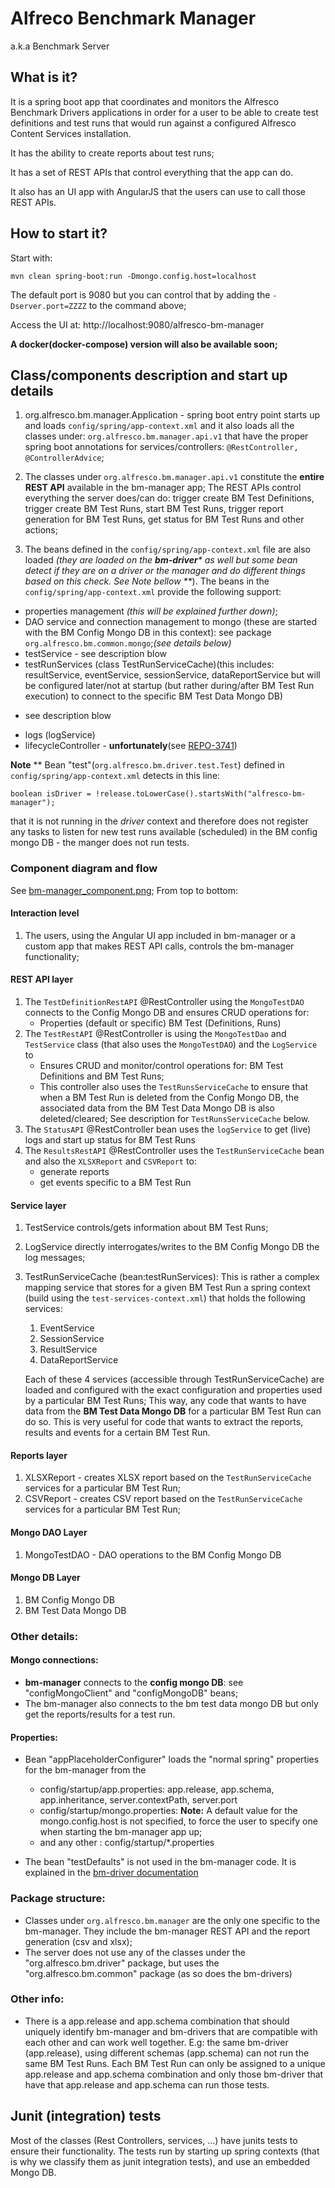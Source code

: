 # Alfreco Benchmark Manager 
a.k.a Benchmark Server 

## What is it?
It is a spring boot app that coordinates and monitors the Alfresco Benchmark Drivers applications 
in order for a user to be able to create test definitions and test runs that would run against 
a configured Alfresco Content Services installation. 

It has the ability to create reports about test runs;

It has a set of REST APIs that control everything that the app can do.

It also has an UI app with AngularJS that the users can use to call those REST APIs. 

## How to start it?

Start with: 
```
mvn clean spring-boot:run -Dmongo.config.host=localhost
```
The default port is 9080 but you can control that by adding the ```-Dserver.port=ZZZZ``` to the command above;

Access the UI at: http://localhost:9080/alfresco-bm-manager

**A docker(docker-compose) version will also be available soon;**

## Class/components description and start up details

1. org.alfresco.bm.manager.Application - spring boot entry point starts up and loads ```config/spring/app-context.xml```
and it also loads all the classes under: ```org.alfresco.bm.manager.api.v1``` that have the 
proper spring boot annotations for services/controllers: ```@RestController, @ControllerAdvice```; 

2. The classes under ```org.alfresco.bm.manager.api.v1``` constitute the **entire REST API** available in the bm-manager app; 
The REST APIs control everything the server does/can do: 
trigger create BM Test Definitions, 
trigger create BM Test Runs, 
start BM Test Runs, 
trigger report generation for BM Test Runs, 
get status for BM Test Runs 
and other actions;

3. The beans defined in the ```config/spring/app-context.xml``` file are also loaded 
_(they are loaded on the **bm-driver*** as well but some bean detect if they are on a driver or the manager and do different 
things based on this check. See Note bellow **_).
The beans in the ```config/spring/app-context.xml``` provide the following support: 
* properties management _(this will be explained further down)_;
* DAO service and connection management to mongo (these are started with the BM Config Mongo DB in this context):
 see package ```org.alfresco.bm.common.mongo```;_(see details below)_
* testService - see description blow
* testRunServices (class TestRunServiceCache)(this includes: resultService, eventService, sessionService, dataReportService but will be configured 
later/not at startup (but rather during/after BM Test Run execution) to connect to the specific BM Test Data Mongo DB) 
- see description blow
* logs (logService)
* lifecycleController - **unfortunately**(see [REPO-3741](https://issues.alfresco.com/jira/browse/REPO-3741))

**Note** ** Bean "test"(```org.alfresco.bm.driver.test.Test```) defined in ```config/spring/app-context.xml``` 
detects in this line:  
```
boolean isDriver = !release.toLowerCase().startsWith("alfresco-bm-manager");
```
that it is not running in the _driver_ context and therefore does not register any tasks to listen for new test runs available 
(scheduled) in the BM config mongo DB - the manger does not run tests.

### Component diagram and flow
See [bm-manager_component.png](bm-manager_component.png);
From top to bottom:

#### Interaction level
1. The users, using the Angular UI app included in bm-manager or a custom app that makes REST API calls, controls the bm-manager 
functionality;

#### REST API layer
1. The ```TestDefinitionRestAPI``` @RestController using the ```MongoTestDAO``` connects to the Config Mongo DB and ensures 
CRUD operations for:
   * Properties (default or specific) BM Test (Definitions, Runs)
2. The ```TestRestAPI``` @RestController is using the ```MongoTestDao``` and ```TestService``` class (that also uses 
the ```MongoTestDAO```) and the ```LogService``` to 
   * Ensures CRUD and monitor/control operations for: BM Test Definitions and BM Test Runs; 
   * This controller also uses the ```TestRunsServiceCache``` to ensure that when a BM Test Run is deleted from the Config Mongo DB, 
   the associated data from the BM Test Data Mongo DB is also deleted/cleared; See description for ```TestRunsServiceCache``` below. 
3. The ```StatusAPI``` @RestController bean uses the ```logService``` to get (live) logs and start up status for BM Test Runs
4. The ```ResultsRestAPI``` @RestController uses  the ```TestRunServiceCache``` bean and also the ```XLSXReport``` and ```CSVReport``` to:
   * generate reports
   * get events specific to a BM Test Run

#### Service layer
1. TestService controls/gets information about BM Test Runs;
2. LogService directly interrogates/writes to the BM Config Mongo DB the log messages; 
3. TestRunServiceCache (bean:testRunServices): This is rather a complex mapping service that stores for a given BM Test Run a spring context 
(build using the ```test-services-context.xml```) that holds the following services:
   1. EventService
   2. SessionService
   3. ResultService
   4. DataReportService

   Each of these 4 services (accessible through TestRunServiceCache) are loaded and configured with the exact configuration and properties used by a particular BM Test Runs; 
   This way, any code that wants to have data from the **BM Test Data Mongo DB** for a particular BM Test Run can do so. 
   This is very useful for code that wants to extract the reports, results and events for a certain BM Test Run.  
   
#### Reports layer
1. XLSXReport - creates XLSX report based on the ```TestRunServiceCache``` services for a particular BM Test Run;
2. CSVReport - creates CSV report based on the ```TestRunServiceCache``` services for a particular BM Test Run;

#### Mongo DAO Layer
1. MongoTestDAO - DAO operations to the BM Config Mongo DB

#### Mongo DB Layer
1. BM Config Mongo DB
2. BM Test Data Mongo DB


### Other details:
#### Mongo connections:
* **bm-manager** connects to the **config mongo DB**: see "configMongoClient" and "configMongoDB" beans;
* The bm-manager also connects to the bm test data mongo DB but only get the reports/results for a test run. 

#### Properties:
* Bean "appPlaceholderConfigurer" loads the "normal spring" properties for the bm-manager from the 
  * config/startup/app.properties: app.release, app.schema, app.inheritance, server.contextPath, server.port
  * config/startup/mongo.properties: **Note:** A default value for the mongo.config.host is not specified, 
to force the user to specify one when starting the bm-manager app up;
  * and any other : config/startup/*.properties 
  
* The bean "testDefaults" is not used in the bm-manager code. It is explained in the 
[bm-driver documentation](../bm-driver/README.md)

### Package structure:
* Classes under ```org.alfresco.bm.manager``` are the only one specific to the bm-manager. They include the bm-manager REST API and the report generation (csv and xlsx);
* The server does not use any of the classes under the "org.alfresco.bm.driver" package, but uses the "org.alfresco.bm.common" package (as so does the bm-drivers)

### Other info:
* There is a app.release and app.schema combination that should uniquely identify bm-manager and bm-drivers that are compatible 
with each other and can work well together. E.g: the same bm-driver (app.release), using different schemas (app.schema) can not run 
the same BM Test Runs. Each BM Test Run can only be assigned to a unique app.release  and app.schema combination and only those 
bm-driver that have that app.release and app.schema can run those tests. 

## Junit (integration) tests

Most of the classes (Rest Controllers, services, ...) have junits tests to ensure their functionality. 
The tests run by starting up spring contexts (that is why we classify them as junit integration tests), and use an embedded Mongo DB.